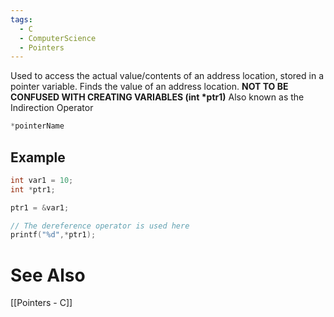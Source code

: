 ```yaml
---
tags:
  - C
  - ComputerScience
  - Pointers
---
```


Used to access the actual value/contents of an address location, stored in a pointer variable. Finds the value of an address location.
**NOT TO BE CONFUSED WITH CREATING VARIABLES (int \*ptr1)**
Also known as the Indirection Operator
``` c
*pointerName
```

## Example
``` c
int var1 = 10;
int *ptr1;

ptr1 = &var1;

// The dereference operator is used here
printf("%d",*ptr1);
```

# See Also
[[Pointers - C]]